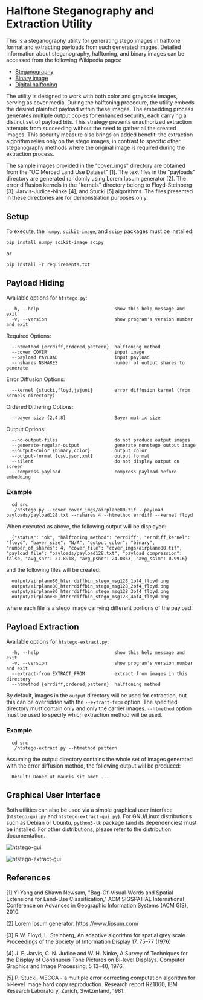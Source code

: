 # Halftone Steganography and Extraction Utility
This is a steganography utility for generating stego images in halftone format and extracting payloads from such generated images. Detailed information about steganography, halftoning, and binary images can be accessed from the following Wikipedia pages:

- [Steganography](https://en.wikipedia.org/wiki/Steganography)
- [Binary image](https://en.wikipedia.org/wiki/Binary_image)
- [Digital halftoning](https://en.wikipedia.org/wiki/Halftone#Digital_halftoning)

The utility is designed to work with both color and grayscale images, serving as cover media. During the halftoning procedure, the utility embeds the desired plaintext payload within these images. The embedding process generates multiple output copies for enhanced security, each carrying a distinct set of payload bits. This strategy prevents unauthorized extraction attempts from succeeding without the need to gather all the created images. This security measure also brings an added benefit: the extraction algorithm relies only on the stego images, in contrast to specific other steganography methods where the original image is required during the extraction process.

The sample images provided in the "cover_imgs" directory are obtained from the "UC Merced Land Use Dataset" [1]. The text files in the "payloads" directory are generated randomly using Lorem Ipsum generator [2]. The error diffusion kernels in the "kernels" directory belong to Floyd-Steinberg [3], Jarvis-Judice-Ninke [4], and Stucki [5] algorithms. The files presented in these directories are for demonstration purposes only.

## Setup
To execute, the `numpy`, `scikit-image`, and `scipy` packages must be installed:

    pip install numpy scikit-image scipy

or

    pip install -r requirements.txt

## Payload Hiding
Available options for `htstego.py`:

      -h, --help                            show this help message and exit
      -v, --version                         show program's version number and exit

Required Options:

      --htmethod {errdiff,ordered,pattern}  halftoning method
      --cover COVER                         input image
      --payload PAYLOAD                     input payload
      --nshares NSHARES                     number of output shares to generate

Error Diffusion Options:

      --kernel {stucki,floyd,jajuni}        error diffusion kernel (from kernels directory)

Ordered Dithering Options:

      --bayer-size {2,4,8}                  Bayer matrix size

Output Options:

      --no-output-files                     do not produce output images
      --generate-regular-output             generate nonstego output image
      --output-color {binary,color}         output color
      --output-format {csv,json,xml}        output format
      --silent                              do not display output on screen
      --compress-payload                    compress payload before embedding

### Example

      cd src
      ./htstego.py --cover cover_imgs/airplane80.tif --payload payloads/payload128.txt --nshares 4 --htmethod errdiff --kernel floyd

When executed as above, the following output will be displayed:

      {"status": "ok", "halftoning_method": "errdiff", "errdiff_kernel": "floyd", "bayer_size": "N/A", "output_color": "binary", "number_of_shares": 4, "cover_file": "cover_imgs/airplane80.tif", "payload_file": "payloads/payload128.txt", "payload_compression": false, "avg_snr": 21.8918, "avg_psnr": 24.0863, "avg_ssim": 0.9916}

and the following files will be created:

      output/airplane80_hterrdiffbin_stego_msg128_1of4_floyd.png
      output/airplane80_hterrdiffbin_stego_msg128_2of4_floyd.png
      output/airplane80_hterrdiffbin_stego_msg128_3of4_floyd.png
      output/airplane80_hterrdiffbin_stego_msg128_4of4_floyd.png

where each file is a stego image carrying different portions of the payload.

## Payload Extraction
Available options for `htstego-extract.py`:

      -h, --help                            show this help message and exit
      -v, --version                         show program's version number and exit
      --extract-from EXTRACT_FROM           extract from images in this directory
      --htmethod {errdiff,ordered,pattern}  halftoning method

By default, images in the `output` directory will be used for extraction, but this can be overridden with the `--extract-from` option. The specified directory must contain only and only the carrier images. `--htmethod` option must be used to specify which extraction method will be used.

### Example

      cd src
      ./htstego-extract.py --htmethod pattern

Assuming the output directory contains the whole set of images generated with the error diffusion method, the following output will be produced:

      Result: Donec ut mauris sit amet ...

## Graphical User Interface

Both utilities can also be used via a simple graphical user interface (`htstego-gui.py` and `htstego-extract-gui.py`). For GNU/Linux distributions such as Debian or Ubuntu, `python3-tk` package (and its dependencies) must be installed. For other distributions, please refer to the distribution documentation.

![htstego-gui](https://github.com/efeciftci/htstego/assets/3438150/ff56c0cb-d633-4fb9-90d3-6a29ebc8e32c)

![htstego-extract-gui](https://github.com/efeciftci/htstego/assets/3438150/487b5092-9aae-44f9-acbf-0894a2a89a86)


## References
[1] Yi Yang and Shawn Newsam, "Bag-Of-Visual-Words and Spatial Extensions for Land-Use Classification," ACM SIGSPATIAL International Conference on Advances in Geographic Information Systems (ACM GIS), 2010.

[2] Lorem Ipsum generator. https://www.lipsum.com/

[3] R.W. Floyd, L. Steinberg, An adaptive algorithm for spatial grey scale. Proceedings of the Society of Information Display 17, 75–77 (1976)

[4] J. F. Jarvis, C. N. Judice and W. H. Ninke, A Survey of Techniques for the Display of Continuous Tone Pictures on Bi-level Displays. Computer Graphics and Image Processing, 5 13–40, 1976.

[5] P. Stucki, MECCA - a multiple error correcting computation algorithm for bi-level image hard copy reproduction. Research report RZ1060, IBM Research Laboratory, Zurich, Switzerland, 1981.
